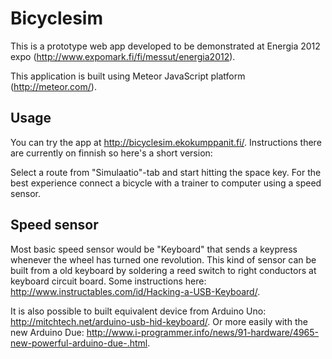 # Bicyclesim

This is a prototype web app developed to be demonstrated at Energia 2012 expo
(http://www.expomark.fi/fi/messut/energia2012).

This application is built using Meteor JavaScript platform (http://meteor.com/).

## Usage

You can try the app at http://bicyclesim.ekokumppanit.fi/. Instructions there are
currently on finnish so here's a short version:

Select a route from "Simulaatio"-tab and start hitting the space key.
For the best experience connect a bicycle with a trainer to computer using
a speed sensor.

## Speed sensor

Most basic speed sensor would be "Keyboard" that sends a keypress whenever
the wheel has turned one revolution.
This kind of sensor can be built from a old keyboard by soldering a reed switch
to right conductors at keyboard circuit board. Some instructions here:
http://www.instructables.com/id/Hacking-a-USB-Keyboard/.

It is also possible to built equivalent device from Arduino Uno:
http://mitchtech.net/arduino-usb-hid-keyboard/.
Or more easily with the new Arduino Due:
http://www.i-programmer.info/news/91-hardware/4965-new-powerful-arduino-due-.html.
